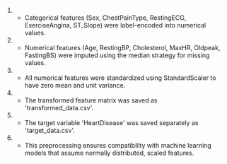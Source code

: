 1. - Categorical features (Sex, ChestPainType, RestingECG, ExerciseAngina, ST_Slope) were label-encoded into numerical values.
2. - Numerical features (Age, RestingBP, Cholesterol, MaxHR, Oldpeak, FastingBS) were imputed using the median strategy for missing values.
3. - All numerical features were standardized using StandardScaler to have zero mean and unit variance.
4. - The transformed feature matrix was saved as 'transformed_data.csv'.
5. - The target variable 'HeartDisease' was saved separately as 'target_data.csv'.
6. - This preprocessing ensures compatibility with machine learning models that assume normally distributed, scaled features.
